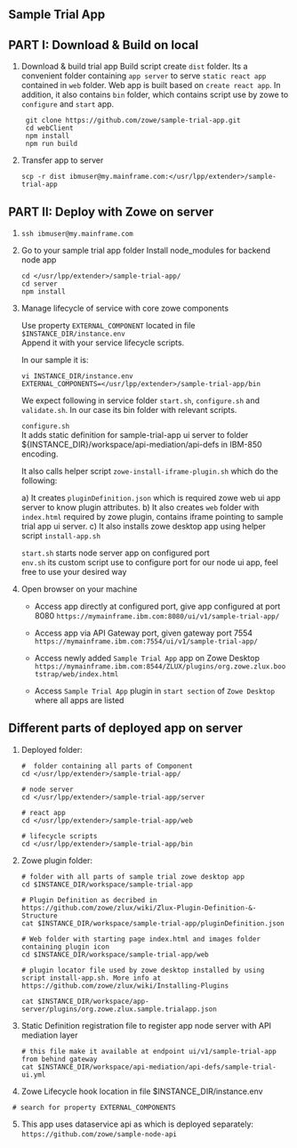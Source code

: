 ## Sample Trial App

## PART I: Download & Build on local

1) Download & build trial app
   Build script create `dist` folder. Its a convenient folder containing `app server` to serve `static react app` contained in `web` folder. Web app is built based on `create react app`.
   In addition, it also contains `bin` folder, which contains script use by zowe to `configure` and `start` app.

   ```
    git clone https://github.com/zowe/sample-trial-app.git
    cd webClient
    npm install
    npm run build
   ```

1) Transfer app to server  

   ```
   scp -r dist ibmuser@my.mainframe.com:</usr/lpp/extender>/sample-trial-app
   ```

## PART II: Deploy with Zowe on server

1) `ssh ibmuser@my.mainframe.com`

2) Go to your sample trial app folder
    Install node_modules for backend node app   
    ```
    cd </usr/lpp/extender>/sample-trial-app/
    cd server
    npm install
    ```

3) Manage lifecycle of service with core zowe components

    Use property `EXTERNAL_COMPONENT` located in file `$INSTANCE_DIR/instance.env`       
    Append it with your service lifecycle scripts.     

    In our sample it is:   
    ```
    vi INSTANCE_DIR/instance.env   
    EXTERNAL_COMPONENTS=</usr/lpp/extender>/sample-trial-app/bin      
    ```

    We expect following in service folder `start.sh`, `configure.sh` and `validate.sh`.
    In our case its bin folder with relevant scripts.    
        
    `configure.sh`   
    It adds static definition for sample-trial-app ui server to folder ${INSTANCE_DIR}/workspace/api-mediation/api-defs in IBM-850 encoding.    
    
    It also calls helper script `zowe-install-iframe-plugin.sh` which do the following:

    a) It creates `pluginDefinition.json` which is required zowe web ui app server to know plugin attributes.
    b) It also creates `web` folder with `index.html` required by zowe plugin, contains iframe pointing to sample trial app ui server.
    c) It also installs zowe desktop app using helper script `install-app.sh`

    `start.sh` starts node server app on configured port       
    `env.sh` its custom script use to configure port for our node ui app, feel free to use your desired way  


4) Open browser on your machine

    * Access app directly at configured port, give app configured at port 8080
        `https://mymainframe.ibm.com:8080/ui/v1/sample-trial-app/`

    * Access app via API Gateway port, given gateway port 7554
        `https://mymainframe.ibm.com:7554/ui/v1/sample-trial-app/`

    * Access newly added `Sample Trial App` app on Zowe Desktop 
      `https://mymainframe.ibm.com:8544/ZLUX/plugins/org.zowe.zlux.bootstrap/web/index.html`   

    * Access `Sample Trial App` plugin in `start section` of `Zowe Desktop` where all apps are listed  


## Different parts of deployed app on server

1) Deployed folder:
   ```
   #  folder containing all parts of Component
   cd </usr/lpp/extender>/sample-trial-app/

   # node server
   cd </usr/lpp/extender>/sample-trial-app/server

   # react app
   cd </usr/lpp/extender>/sample-trial-app/web

   # lifecycle scripts
   cd </usr/lpp/extender>/sample-trial-app/bin

   ```
2) Zowe plugin folder:
   ```
   # folder with all parts of sample trial zowe desktop app
   cd $INSTANCE_DIR/workspace/sample-trial-app 

   # Plugin Definition as decribed in https://github.com/zowe/zlux/wiki/Zlux-Plugin-Definition-&-Structure
   cat $INSTANCE_DIR/workspace/sample-trial-app/pluginDefinition.json

   # Web folder with starting page index.html and images folder containing plugin icon
   cd $INSTANCE_DIR/workspace/sample-trial-app/web

   # plugin locator file used by zowe desktop installed by using script install-app.sh. More info at https://github.com/zowe/zlux/wiki/Installing-Plugins

   cat $INSTANCE_DIR/workspace/app-server/plugins/org.zowe.zlux.sample.trialapp.json
   ```

3) Static Definition registration file to register app node server with API mediation layer
    ```
    # this file make it available at endpoint ui/v1/sample-trial-app from behind gateway
    cat $INSTANCE_DIR/workspace/api-mediation/api-defs/sample-trial-ui.yml
    ```  

4) Zowe Lifecycle hook location in file $INSTANCE_DIR/instance.env
  ```
   # search for property EXTERNAL_COMPONENTS
  ```

5) This app uses dataservice api as which is deployed separately:
`https://github.com/zowe/sample-node-api`